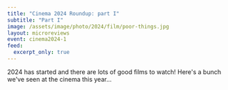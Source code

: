 ```yaml
---
title: "Cinema 2024 Roundup: part I"
subtitle: "Part I"
image: /assets/image/photo/2024/film/poor-things.jpg
layout: microreviews
event: cinema2024-1
feed:
  excerpt_only: true
--- 
```


2024 has started and there are lots of good films to watch! Here's a bunch we've seen at the cinema this year...